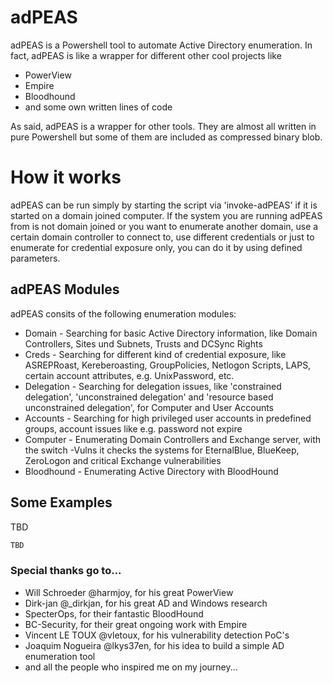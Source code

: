 # adPEAS

adPEAS is a Powershell tool to automate Active Directory enumeration.
In fact, adPEAS is like a wrapper for different other cool projects like
* PowerView
* Empire
* Bloodhound
* and some own written lines of code

As said, adPEAS is a wrapper for other tools. They are almost all written in pure Powershell but some of them are included as compressed binary blob.

# How it works

adPEAS can be run simply by starting the script via 'invoke-adPEAS' if it is started on a domain joined computer.
If the system you are running adPEAS from is not domain joined or you want to enumerate another domain, use a certain domain controller to connect to, use different credentials or just to enumerate for credential exposure only, you can do it by using defined parameters.

## adPEAS Modules

adPEAS consits of the following enumeration modules:
* Domain - Searching for basic Active Directory information, like Domain Controllers, Sites und Subnets, Trusts and DCSync Rights
* Creds - Searching for different kind of credential exposure, like ASREPRoast, Kereberoasting, GroupPolicies, Netlogon Scripts, LAPS, certain account attributes, e.g. UnixPassword, etc.
* Delegation - Searching for delegation issues, like 'constrained delegation', 'unconstrained delegation' and 'resource based unconstrained delegation', for Computer and User Accounts
* Accounts - Searching for high privileged user accounts in predefined groups, account issues like e.g. password not expire
* Computer - Enumerating Domain Controllers and Exchange server, with the switch -Vulns it checks the systems for EternalBlue, BlueKeep, ZeroLogon and critical Exchange vulnerabilities
* Bloodhound - Enumerating Active Directory with BloodHound

## Some Examples

TBD
```sh
TBD
```



### Special thanks go to...
* Will Schroeder @harmjoy, for his great PowerView
* Dirk-jan @_dirkjan, for his great AD and Windows research
* SpecterOps, for their fantastic BloodHound
* BC-Security, for their great ongoing work with Empire
* Vincent LE TOUX @vletoux, for his vulnerability detection PoC's
* Joaquim Nogueira @lkys37en, for his idea to build a simple AD enumeration tool
* and all the people who inspired me on my journey...